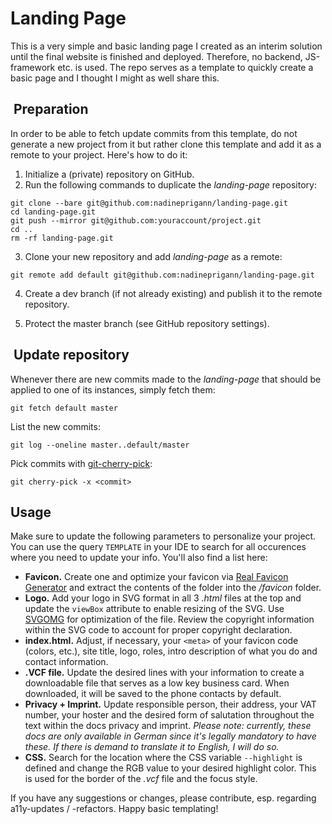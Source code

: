 # Landing Page

This is a very simple and basic landing page I created as an interim solution until the final website is finished and deployed. Therefore, no backend, JS-framework etc. is used. The repo serves as a template to quickly create a basic page and I thought I might as well share this.

##  Preparation

In order to be able to fetch update commits from this template, do not generate a new project from it but rather clone this template and add it as a remote to your project. Here's how to do it:

1. Initialize a (private) repository on GitHub.
2. Run the following commands to duplicate the *landing-page* repository:

```
git clone --bare git@github.com:nadineprigann/landing-page.git
cd landing-page.git
git push --mirror git@github.com:youraccount/project.git
cd ..
rm -rf landing-page.git
```

3. Clone your new repository and add *landing-page* as a remote:

```git remote add default git@github.com:nadineprigann/landing-page.git```

4. Create a dev branch (if not already existing) and publish it to the remote repository.

5. Protect the master branch (see GitHub repository settings).

##  Update repository

Whenever there are new commits made to the *landing-page* that should be applied to one of its instances, simply fetch them:

```git fetch default master```

List the new commits:

```git log --oneline master..default/master```

Pick commits with <a href="https://git-scm.com/docs/git-cherry-pick" target="blank" rel="noopener">git-cherry-pick</a>:

```git cherry-pick -x <commit>```

## Usage

Make sure to update the following parameters to personalize your project. You can use the query ```TEMPLATE``` in your IDE to search for all occurences where you need to update your info. You'll also find a list here:

- **Favicon.** Create one and optimize your favicon via [Real Favicon Generator](https://realfavicongenerator.net/) and extract the contents of the folder into the */favicon* folder.
- **Logo.** Add your logo in SVG format in all 3 *.html* files at the top and update the ```viewBox``` attribute to enable resizing of the SVG. Use [SVGOMG](https://jakearchibald.github.io/svgomg/) for optimization of the file. Review the copyright information within the SVG code to account for proper copyright declaration.
- **index.html.** Adjust, if necessary, your ```<meta>``` of your favicon code (colors, etc.), site title, logo, roles, intro description of what you do and contact information.
- **.VCF file.** Update the desired lines with your information to create a downloadable file that serves as a low key business card. When downloaded, it will be saved to the phone contacts by default.
- **Privacy + Imprint.** Update responsible person, their address, your VAT number, your hoster and the desired form of salutation throughout the text within the docs privacy and imprint. *Please note: currently, these docs are only available in German since it's legally mandatory to have these. If there is demand to translate it to English, I will do so.*
- **CSS.** Search for the location where the CSS variable ```--highlight``` is defined and change the RGB value to your desired highlight color. This is used for the border of the *.vcf* file and the focus style.

If you have any suggestions or changes, please contribute, esp. regarding a11y-updates / -refactors. Happy basic templating!
